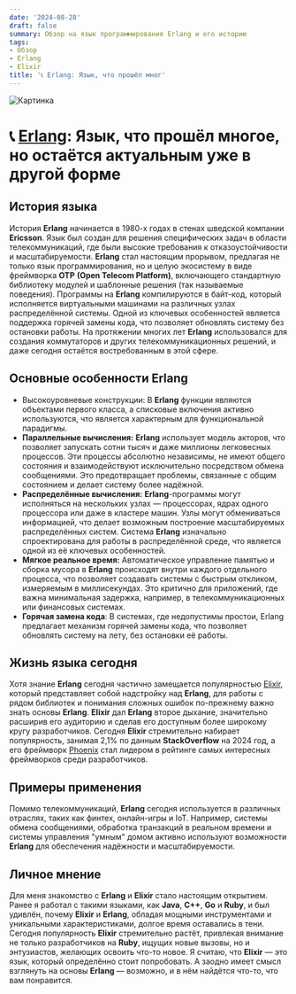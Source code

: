 ```yaml
---
date: '2024-08-28'
draft: false
summary: Обзор на язык программирования Erlang и его историю
tags:
- Обзор
- Erlang
- Elixir
title: '📞 Erlang: Язык, что прошёл мног'
---
```


![Картинка](http://localhost:1313/images/posts/image_19.jpg)

# 📞 **[Erlang](https://www.erlang.org/): Язык, что прошёл многое, но остаётся актуальным уже в другой форме**

## **История языка**
История **Erlang** начинается в 1980-х годах в стенах шведской компании **Ericsson**. Язык был создан для решения специфических задач в области телекоммуникаций, где были высокие требования к отказоустойчивости и масштабируемости. **Erlang** стал настоящим прорывом, предлагая не только язык программирования, но и целую экосистему в виде фреймворка **OTP** **__(Open Telecom Platform)__**, включающего стандартную библиотеку модулей и шаблонные решения (так называемые поведения). Программы на **Erlang** компилируются в байт-код, который исполняется виртуальными машинами на различных узлах распределённой системы. Одной из ключевых особенностей является поддержка горячей замены кода, что позволяет обновлять систему без остановки работы. На протяжении многих лет **Erlang** использовался для создания коммутаторов и других телекоммуникационных решений, и даже сегодня остаётся востребованным в этой сфере.

## Основные особенности Erlang
* Высокоуровневые конструкции: В **Erlang** функции являются объектами первого класса, а списковые включения активно используются, что является характерным для функциональной парадигмы.
* **__Параллельные вычисления:__** **Erlang** использует модель акторов, что позволяет запускать сотни тысяч и даже миллионы легковесных процессов. Эти процессы абсолютно независимы, не имеют общего состояния и взаимодействуют исключительно посредством обмена сообщениями. Это предотвращает проблемы, связанные с общим состоянием и делает систему более надёжной.
* **__Распределённые вычисления:__** **Erlang**-программы могут исполняться на нескольких узлах — процессорах, ядрах одного процессора или даже в кластере машин. Узлы могут обмениваться информацией, что делает возможным построение масштабируемых распределённых систем. Система **Erlang** изначально спроектирована для работы в распределённой среде, что является одной из её ключевых особенностей.
* **__Мягкое реальное время:__** Автоматическое управление памятью и сборка мусора в **Erlang** происходят внутри каждого отдельного процесса, что позволяет создавать системы с быстрым откликом, измеряемым в миллисекундах. Это критично для приложений, где важна минимальная задержка, например, в телекоммуникационных или финансовых системах.
* **__Горячая замена кода__**: В системах, где недопустимы простои, Erlang предлагает механизм горячей замены кода, что позволяет обновлять систему на лету, без остановки её работы.

## Жизнь языка сегодня
Хотя знание **Erlang** сегодня частично замещается популярностью [Elixir](https://elixir-lang.org/), который представляет собой надстройку над **Erlang**, для работы с рядом библиотек и понимания сложных ошибок по-прежнему важно знать основы **Erlang**. **Elixir** дал **Erlang** второе дыхание, значительно расширив его аудиторию и сделав его доступным более широкому кругу разработчиков. Сегодня **Elixir** стремительно набирает популярность, занимая 2,1% по данным **StackOverflow** на 2024 год, а его фреймворк [Phoenix](https://www.phoenixframework.org/) стал лидером в рейтинге самых интересных фреймворков среди разработчиков.

## Примеры применения
Помимо телекоммуникаций, **Erlang** сегодня используется в различных отраслях, таких как финтех, онлайн-игры и IoT. Например, системы обмена сообщениями, обработка транзакций в реальном времени и системы управления "умным" домом активно используют возможности **Erlang** для обеспечения надёжности и масштабируемости.

## Личное мнение
Для меня знакомство с **Erlang** и **Elixir** стало настоящим открытием. Ранее я работал с такими языками, как **Java**, **C++**, **Go** и **Ruby**, и был удивлён, почему **Elixir** и **Erlang**, обладая мощными инструментами и уникальными характеристиками, долгое время оставались в тени. Сегодня популярность **Elixir** стремительно растёт, привлекая внимание не только разработчиков на **Ruby**, ищущих новые вызовы, но и энтузиастов, желающих освоить что-то новое. Я считаю, что **Elixir** — это язык, который определённо стоит попробовать. А заодно имеет смысл взглянуть на основы **Erlang** — возможно, и в нём найдётся что-то, что вам понравится.
